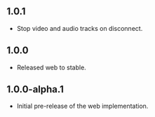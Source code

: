 ## 1.0.1

- Stop video and audio tracks on disconnect.

## 1.0.0

- Released web to stable.

## 1.0.0-alpha.1

- Initial pre-release of the web implementation.
